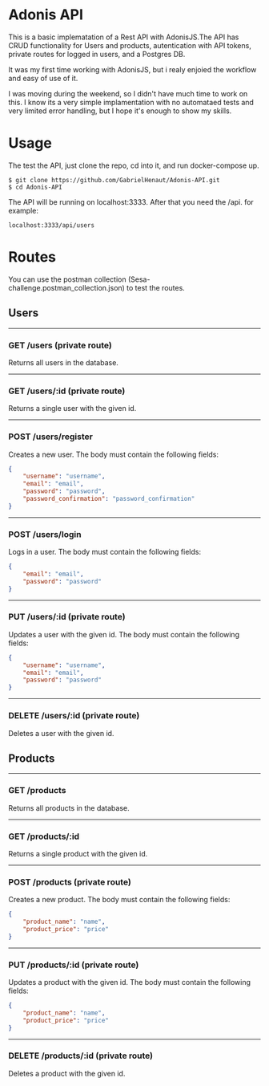 # Adonis API

This is a basic implematation of a Rest API with AdonisJS.The API has CRUD functionality for Users and products, autentication with API tokens, private routes for logged in users, and a Postgres DB.

It was my first time working with AdonisJS, but i realy enjoied the workflow and easy of use of it. 

I was moving during the weekend, so I didn't have much time to work on this. I know its a very simple implamentation with no automataed tests and very limited error handling, but I hope it's enough to show my skills.

# Usage

The test the API, just clone the repo, cd into it, and run docker-compose up. 

```console
$ git clone https://github.com/GabrielHenaut/Adonis-API.git 
$ cd Adonis-API
```

The API will be running on localhost:3333. After that you need the /api. for example: 


```
localhost:3333/api/users
```

# Routes

You can use the postman collection (Sesa-challenge.postman_collection.json) to test the routes.

## Users

---
### GET /users (private route)

Returns all users in the database.

---
### GET /users/:id (private route)

Returns a single user with the given id.

---
### POST /users/register

Creates a new user. The body must contain the following fields:

```json
{
	"username": "username",
	"email": "email",
	"password": "password",
	"password_confirmation": "password_confirmation"
}
```

---
### POST /users/login

Logs in a user. The body must contain the following fields:

```json
{
	"email": "email",
	"password": "password"
}
```

---
### PUT /users/:id (private route)

Updates a user with the given id. The body must contain the following fields:

```json
{
	"username": "username",
	"email": "email",
	"password": "password"
}
```

---
### DELETE /users/:id (private route)

Deletes a user with the given id.

## Products

---
### GET /products

Returns all products in the database.

---
### GET /products/:id

Returns a single product with the given id.

---
### POST /products (private route)

Creates a new product. The body must contain the following fields:

```json
{
	"product_name": "name",
	"product_price": "price"
}
```

---
### PUT /products/:id (private route)

Updates a product with the given id. The body must contain the following fields:

```json
{
	"product_name": "name",
	"product_price": "price"
}
```

---
### DELETE /products/:id (private route)

Deletes a product with the given id.



